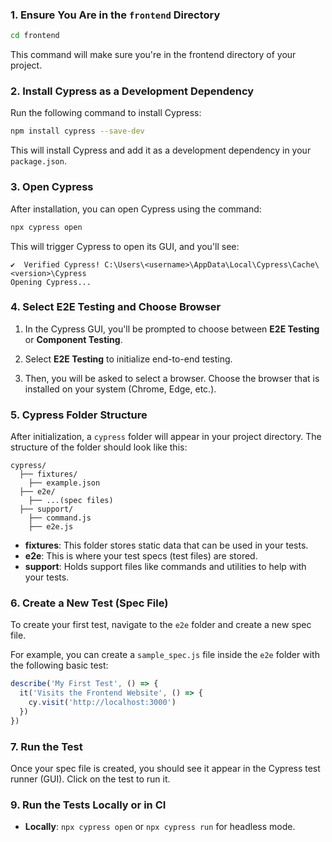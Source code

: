 ### 1. **Ensure You Are in the `frontend` Directory**

```bash
cd frontend
```

This command will make sure you're in the frontend directory of your project.

### 2. **Install Cypress as a Development Dependency**

Run the following command to install Cypress:

```bash
npm install cypress --save-dev
```

This will install Cypress and add it as a development dependency in your `package.json`.

### 3. **Open Cypress**

After installation, you can open Cypress using the command:

```bash
npx cypress open
```

This will trigger Cypress to open its GUI, and you'll see:

```
✔  Verified Cypress! C:\Users\<username>\AppData\Local\Cypress\Cache\<version>\Cypress
Opening Cypress...
```

### 4. **Select E2E Testing and Choose Browser**

1. In the Cypress GUI, you'll be prompted to choose between **E2E Testing** or **Component Testing**.

2. Select **E2E Testing** to initialize end-to-end testing.

3. Then, you will be asked to select a browser. Choose the browser that is installed on your system (Chrome, Edge, etc.).

### 5. **Cypress Folder Structure**

After initialization, a `cypress` folder will appear in your project directory. The structure of the folder should look like this:

```
cypress/
  ├── fixtures/
    ├── example.json
  ├── e2e/
    ├── ...(spec files)
  ├── support/
    ├── command.js
    ├── e2e.js
```

* **fixtures**: This folder stores static data that can be used in your tests.
* **e2e**: This is where your test specs (test files) are stored.
* **support**: Holds support files like commands and utilities to help with your tests.

### 6. **Create a New Test (Spec File)**

To create your first test, navigate to the `e2e` folder and create a new spec file.

For example, you can create a `sample_spec.js` file inside the `e2e` folder with the following basic test:

```js
describe('My First Test', () => {
  it('Visits the Frontend Website', () => {
    cy.visit('http://localhost:3000')  
  })
})
```

### 7. **Run the Test**

Once your spec file is created, you should see it appear in the Cypress test runner (GUI). Click on the test to run it.

### 9. **Run the Tests Locally or in CI**

* **Locally**: `npx cypress open` or `npx cypress run` for headless mode.



